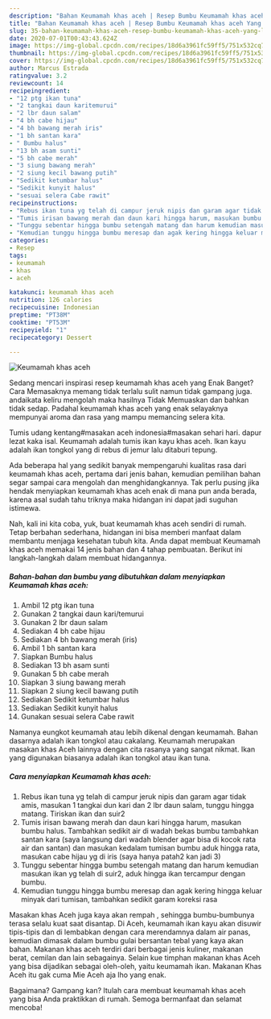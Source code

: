 ```yaml
---
description: "Bahan Keumamah khas aceh | Resep Bumbu Keumamah khas aceh Yang Lezat Sekali"
title: "Bahan Keumamah khas aceh | Resep Bumbu Keumamah khas aceh Yang Lezat Sekali"
slug: 35-bahan-keumamah-khas-aceh-resep-bumbu-keumamah-khas-aceh-yang-lezat-sekali
date: 2020-07-01T00:43:43.624Z
image: https://img-global.cpcdn.com/recipes/18d6a3961fc59ff5/751x532cq70/keumamah-khas-aceh-foto-resep-utama.jpg
thumbnail: https://img-global.cpcdn.com/recipes/18d6a3961fc59ff5/751x532cq70/keumamah-khas-aceh-foto-resep-utama.jpg
cover: https://img-global.cpcdn.com/recipes/18d6a3961fc59ff5/751x532cq70/keumamah-khas-aceh-foto-resep-utama.jpg
author: Marcus Estrada
ratingvalue: 3.2
reviewcount: 14
recipeingredient:
- "12 ptg ikan tuna"
- "2 tangkai daun karitemurui"
- "2 lbr daun salam"
- "4 bh cabe hijau"
- "4 bh bawang merah iris"
- "1 bh santan kara"
- " Bumbu halus"
- "13 bh asam sunti"
- "5 bh cabe merah"
- "3 siung bawang merah"
- "2 siung kecil bawang putih"
- "Sedikit ketumbar halus"
- "Sedikit kunyit halus"
- "sesuai selera Cabe rawit"
recipeinstructions:
- "Rebus ikan tuna yg telah di campur jeruk nipis dan garam agar tidak amis, masukan 1 tangkai dun kari dan 2 lbr daun salam, tunggu hingga matang. Tiriskan ikan dan suir2"
- "Tumis irisan bawang merah dan daun kari hingga harum, masukan bumbu halus. Tambahkan sedikit air di wadah bekas bumbu tambahkan santan kara (saya langsung dari wadah blender agar bisa di kocok rata air dan santan) dan masukan kedalam tumisan bumbu aduk hingga rata, masukan cabe hijau yg di iris (saya hanya patah2 kan jadi 3)"
- "Tunggu sebentar hingga bumbu setengah matang dan harum kemudian masukan ikan yg telah di suir2, aduk hingga ikan tercampur dengan bumbu."
- "Kemudian tunggu hingga bumbu meresap dan agak kering hingga keluar minyak dari tumisan, tambahkan sedikit garam koreksi rasa"
categories:
- Resep
tags:
- keumamah
- khas
- aceh

katakunci: keumamah khas aceh 
nutrition: 126 calories
recipecuisine: Indonesian
preptime: "PT38M"
cooktime: "PT53M"
recipeyield: "1"
recipecategory: Dessert

---
```



![Keumamah khas aceh](https://img-global.cpcdn.com/recipes/18d6a3961fc59ff5/751x532cq70/keumamah-khas-aceh-foto-resep-utama.jpg)

Sedang mencari inspirasi resep keumamah khas aceh yang Enak Banget? Cara Memasaknya memang tidak terlalu sulit namun tidak gampang juga. andaikata keliru mengolah maka hasilnya Tidak Memuaskan dan bahkan tidak sedap. Padahal keumamah khas aceh yang enak selayaknya mempunyai aroma dan rasa yang mampu memancing selera kita.

Tumis udang kentang#masakan aceh indonesia#masakan sehari hari. dapur lezat kaka isal. Keumamah adalah tumis ikan kayu khas aceh. Ikan kayu adalah ikan tongkol yang di rebus di jemur lalu ditaburi tepung.

Ada beberapa hal yang sedikit banyak mempengaruhi kualitas rasa dari keumamah khas aceh, pertama dari jenis bahan, kemudian pemilihan bahan segar sampai cara mengolah dan menghidangkannya. Tak perlu pusing jika hendak menyiapkan keumamah khas aceh enak di mana pun anda berada, karena asal sudah tahu triknya maka hidangan ini dapat jadi suguhan istimewa.


Nah, kali ini kita coba, yuk, buat keumamah khas aceh sendiri di rumah. Tetap berbahan sederhana, hidangan ini bisa memberi manfaat dalam membantu menjaga kesehatan tubuh kita. Anda dapat membuat Keumamah khas aceh memakai 14 jenis bahan dan 4 tahap pembuatan. Berikut ini langkah-langkah dalam membuat hidangannya.

<!--inarticleads1-->

##### Bahan-bahan dan bumbu yang dibutuhkan dalam menyiapkan Keumamah khas aceh:

1. Ambil 12 ptg ikan tuna
1. Gunakan 2 tangkai daun kari/temurui
1. Gunakan 2 lbr daun salam
1. Sediakan 4 bh cabe hijau
1. Sediakan 4 bh bawang merah (iris)
1. Ambil 1 bh santan kara
1. Siapkan  Bumbu halus
1. Sediakan 13 bh asam sunti
1. Gunakan 5 bh cabe merah
1. Siapkan 3 siung bawang merah
1. Siapkan 2 siung kecil bawang putih
1. Sediakan Sedikit ketumbar halus
1. Sediakan Sedikit kunyit halus
1. Gunakan sesuai selera Cabe rawit


Namanya eungkot keumamah atau lebih dikenal dengan keumamah. Bahan dasarnya adalah ikan tongkol atau cakalang. Keumamah merupakan masakan khas Aceh lainnya dengan cita rasanya yang sangat nikmat. Ikan yang digunakan biasanya adalah ikan tongkol atau ikan tuna. 

<!--inarticleads2-->

##### Cara menyiapkan Keumamah khas aceh:

1. Rebus ikan tuna yg telah di campur jeruk nipis dan garam agar tidak amis, masukan 1 tangkai dun kari dan 2 lbr daun salam, tunggu hingga matang. Tiriskan ikan dan suir2
1. Tumis irisan bawang merah dan daun kari hingga harum, masukan bumbu halus. Tambahkan sedikit air di wadah bekas bumbu tambahkan santan kara (saya langsung dari wadah blender agar bisa di kocok rata air dan santan) dan masukan kedalam tumisan bumbu aduk hingga rata, masukan cabe hijau yg di iris (saya hanya patah2 kan jadi 3)
1. Tunggu sebentar hingga bumbu setengah matang dan harum kemudian masukan ikan yg telah di suir2, aduk hingga ikan tercampur dengan bumbu.
1. Kemudian tunggu hingga bumbu meresap dan agak kering hingga keluar minyak dari tumisan, tambahkan sedikit garam koreksi rasa


Masakan khas Aceh juga kaya akan rempah , sehingga bumbu-bumbunya terasa selalu kuat saat disantap. Di Aceh, keumamah ikan kayu akan disuwir tipis-tipis dan di lembabkan dengan cara merendamnya dalam air panas, kemudian dimasak dalam bumbu gulai bersantan tebal yang kaya akan bahan. Makanan khas aceh terdiri dari berbagai jenis kuliner, makanan berat, cemilan dan lain sebagainya. Selain kue timphan makanan khas Aceh yang bisa dijadikan sebagai oleh-oleh, yaitu keumamah ikan. Makanan Khas Aceh itu gak cuma Mie Aceh aja lho yang enak. 

Bagaimana? Gampang kan? Itulah cara membuat keumamah khas aceh yang bisa Anda praktikkan di rumah. Semoga bermanfaat dan selamat mencoba!
